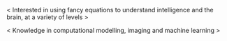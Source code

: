 < Interested in using fancy equations to understand intelligence and the brain, at a variety of levels >

< Knowledge in computational modelling, imaging and machine learning >
